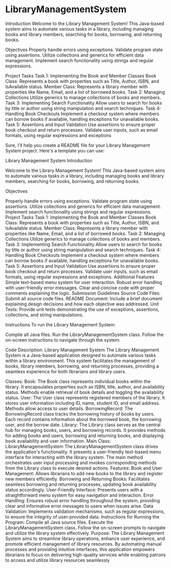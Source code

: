 # LibraryManagementSystem

Introduction
Welcome to the Library Management System! This Java-based system aims to automate various tasks in a library, including managing books and library members, searching for books, borrowing, and returning books.

Objectives
Properly handle errors using exceptions.
Validate program state using assertions.
Utilize collections and generics for efficient data management.
Implement search functionality using strings and regular expressions.


Project Tasks
Task 1: Implementing the Book and Member Classes
Book Class: Represents a book with properties such as Title, Author, ISBN, and IsAvailable status.
Member Class: Represents a library member with properties like Name, Email, and a list of borrowed books.
Task 2: Managing Collections
Utilize generics to manage collections of books and members.
Task 3: Implementing Search Functionality
Allow users to search for books by title or author using string manipulation and search techniques.
Task 4: Handling Book Checkouts
Implement a checkout system where members can borrow books if available, handling exceptions for unavailable books.
Task 5: Assertions and Input Validation
Use assertions to ensure proper book checkout and return processes.
Validate user inputs, such as email formats, using regular expressions and exceptions


Sure, I'll help you create a README file for your Library Management System project. Here's a template you can use:

Library Management System
Introduction

Welcome to the Library Management System! This Java-based system aims to automate various tasks in a library, including managing books and library members, searching for books, borrowing, and returning books.

Objectives


Properly handle errors using exceptions.
Validate program state using assertions.
Utilize collections and generics for efficient data management.
Implement search functionality using strings and regular expressions.
Project Tasks
Task 1: Implementing the Book and Member Classes
Book Class: Represents a book with properties such as Title, Author, ISBN, and IsAvailable status.
Member Class: Represents a library member with properties like Name, Email, and a list of borrowed books.
Task 2: Managing Collections
Utilize generics to manage collections of books and members.
Task 3: Implementing Search Functionality
Allow users to search for books by title or author using string manipulation and search techniques.
Task 4: Handling Book Checkouts
Implement a checkout system where members can borrow books if available, handling exceptions for unavailable books.
Task 5: Assertions and Input Validation
Use assertions to ensure proper book checkout and return processes.
Validate user inputs, such as email formats, using regular expressions and exceptions.
Additional Features
Simple text-based menu system for user interaction.
Robust error handling with user-friendly error messages.
Clear and concise code with proper comments explaining the logic.
Submission Guidelines
Source Code Files: Submit all source code files.
README Document: Include a brief document explaining design decisions and how each objective was addressed.
Unit Tests: Provide unit tests demonstrating the use of exceptions, assertions, collections, and string manipulations.

Instructions
To run the Library Management System:

Compile all Java files.
Run the LibraryManagementSystem class.
Follow the on-screen instructions to navigate through the system.


Code Description: Library Management System
The Library Management System is a Java-based application designed to automate various tasks within a library environment. This system facilitates the management of books, library members, borrowing, and returning processes, providing a seamless experience for both librarians and library users.

Classes:
Book:
The Book class represents individual books within the library.
It encapsulates properties such as ISBN, title, author, and availability status.
Methods enable retrieval of book details and toggling the availability status.
User:
The User class represents registered members of the library.
It stores user information including ID, name, student ID, and email address.
Methods allow access to user details.
BorrowingRecord:
The BorrowingRecord class tracks the borrowing history of books by users.
Each record contains information about the borrowed book, the borrowing user, and the borrow date.
Library:
The Library class serves as the central hub for managing books, users, and borrowing records.
It provides methods for adding books and users, borrowing and returning books, and displaying book availability and user information.
Main Class: LibraryManagementSystem
The LibraryManagementSystem class drives the application's functionality.
It presents a user-friendly text-based menu interface for interacting with the library system.
The main method orchestrates user input processing and invokes corresponding methods from the Library class to execute desired actions.
Features:
Book and User Management: Allows librarians to add new books to the library and register new members efficiently.
Borrowing and Returning Books: Facilitates seamless borrowing and returning processes, updating book availability status accordingly.
User-Friendly Interface: Presents users with a straightforward menu system for easy navigation and interaction.
Error Handling: Ensures robust error handling throughout the system, providing clear and informative error messages to users when issues arise.
Data Validation: Implements validation mechanisms, such as regular expressions, to ensure the integrity of user-provided data.
Instructions for Running the Program:
Compile all Java source files.
Execute the LibraryManagementSystem class.
Follow the on-screen prompts to navigate and utilize the library system effectively.
Purpose:
The Library Management System aims to streamline library operations, enhance user experience, and promote efficient management of library resources. By automating manual processes and providing intuitive interfaces, this application empowers librarians to focus on delivering high-quality services while enabling patrons to access and utilize library resources seamlessly
